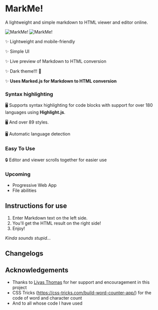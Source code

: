 # MarkMe!

A lightweight and simple markdown to HTML viewer and editor online.

![MarkMe!](https://cdn.glitch.com/e0b394db-80ae-4783-a487-56cecfa7615a%2Fmarkme-light.png?v=1589097625997)
![MarkMe!](https://cdn.glitch.com/e0b394db-80ae-4783-a487-56cecfa7615a%2Fmarkme-dark.png?v=1589097862504)

✨ Lightweight and mobile-friendly

✨ Simple UI

✨ Live preview of Markdown to HTML conversion

✨ Dark theme!!! 🌛

✨ **Uses Marked.js for Markdown to HTML conversion**

### Syntax highlighting

🖥️ Supports syntax highlighting for code blocks with support for over 180 languages using **Highlight.js**.

🖥️ And over 89 styles.

🖥️ Automatic language detection

### Easy To Use

🔒 Editor and viewer scrolls together for easier use

### Upcoming

* Progressive Web App
* File abilities


## Instructions for use

1. Enter Markdown text on the left side.
2. You'll get the HTML result on the right side!
3. Enjoy!

*Kinda sounds stupid...*

## Changelogs

## Acknowledgements

* Thanks to [Liyas Thomas](https://liyasthomas.web.app) for her support and encouragement in this project
* CSS Tricks (https://css-tricks.com/build-word-counter-app/) for the code of word and character count
* And to all whose code I have used